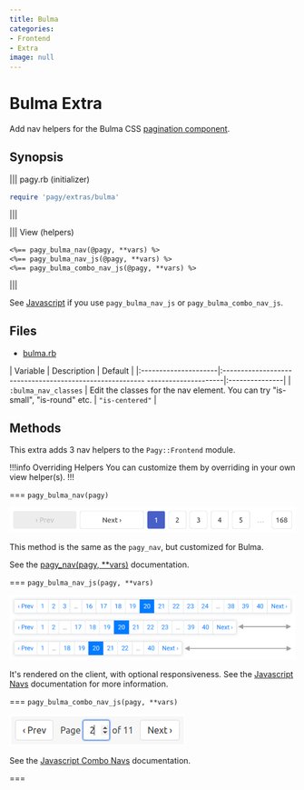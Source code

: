 ```yaml
---
title: Bulma
categories:
- Frontend
- Extra
image: null
---
```


# Bulma Extra

Add nav helpers for the Bulma CSS [pagination component](https://bulma.io/documentation/components/pagination).

## Synopsis

||| pagy.rb (initializer)
```ruby
require 'pagy/extras/bulma'
```
|||

||| View (helpers)
```erb
<%== pagy_bulma_nav(@pagy, **vars) %>
<%== pagy_bulma_nav_js(@pagy, **vars) %>
<%== pagy_bulma_combo_nav_js(@pagy, **vars) %>
```
|||

See [Javascript](/docs/api/javascript.md) if you use `pagy_bulma_nav_js` or `pagy_bulma_combo_nav_js`.

## Files

- [bulma.rb](https://github.com/ddnexus/pagy/blob/master/lib/pagy/extras/bulma.rb)

| Variable             | Description                                                                   | Default        |
|:---------------------|:-------------------------------------------------------- ---------------------|:---------------|
| `:bulma_nav_classes` | Edit the classes for the nav element. You can try "is-small", "is-round" etc. | `"is-centered"` |

## Methods

This extra adds 3 nav helpers to the `Pagy::Frontend` module. 

!!!info Overriding Helpers
You can customize them by overriding in your own view helper(s).
!!!

=== `pagy_bulma_nav(pagy)`

![bulma_nav - medium view size](/docs/assets/images/bulma_nav_medium.png)

This method is the same as the `pagy_nav`, but customized for Bulma.

See the [pagy_nav(pagy, **vars)](/docs/api/frontend.md#pagy-nav-pagy-vars) documentation.

=== `pagy_bulma_nav_js(pagy, **vars)`

![Warning: Bootstrap style shown above as a representative example - the responsive `pagy_bulma_nav_js` looks like the `pagy_bulma_nav` helper.](/docs/assets/images/bootstrap_nav_js.png)

It's rendered on the client, with optional responsiveness. See the [Javascript Navs](/docs/api/javascript/navs.md) documentation for more information.

=== `pagy_bulma_combo_nav_js(pagy, **vars)`

![bulma_combo_nav_js](/docs/assets/images/bulma_combo_nav_js.png)

See the [Javascript Combo Navs](/docs/api/javascript/combo-navs.md) documentation.

===
